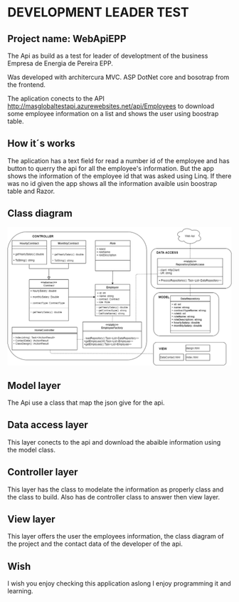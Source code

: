 # DEVELOPMENT LEADER TEST
## Project name: WebApiEPP

The Api as build as a test for leader of developtment of the business Empresa de Energia de Pereira EPP.

Was developed with architercura MVC. ASP DotNet core and bosotrap from the frontend.

The aplication conects to the API http://masglobaltestapi.azurewebsites.net/api/Employees
to download some employee information on a list and shows the user using boostrap table. 

## How it´s works
The aplication has a text field for read a number id of the employee and has button to querry the api
for all the employee's information. But the app shows the information of the employee id that was asked using Linq. If there was no id given the app shows all the information avaible usin boostrap table and Razor.

## Class diagram
![](wwwroot/img/webapi.png)

## Model layer
The Api use a class that map the json give for the api.

## Data access layer
This layer conects to the api and download the abaible information using the model class.

## Controller layer
This layer has the class to modelate the information as properly class and the class to build.
Also has de controller class to answer then view layer.

## View layer
This layer offers the user the employees information, the class diagram of the project and the contact data of the developer of the api.  

## Wish
I wish you enjoy checking this application aslong I enjoy programming it and learning.
